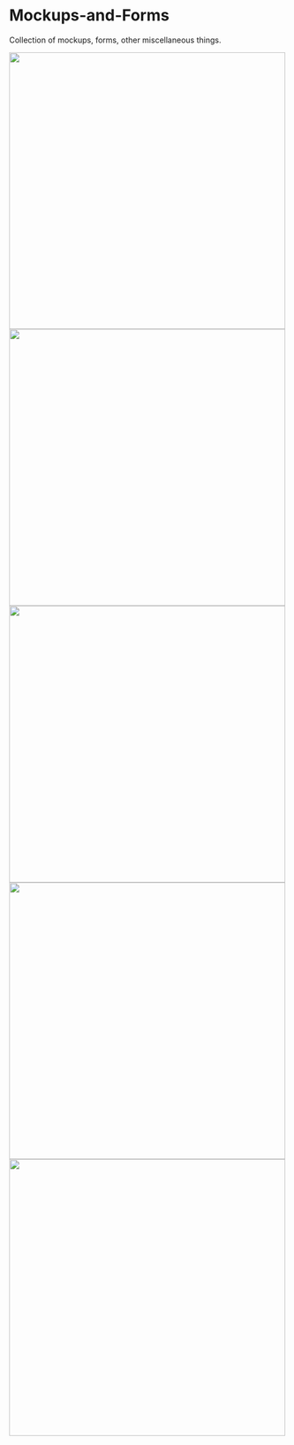 # Mockups-and-Forms
Collection of mockups, forms, other miscellaneous things.

<img src="https://user-images.githubusercontent.com/25889133/52104368-2e666100-259f-11e9-807e-db791c2d6d8a.png" width="500" align="center"/>
<img src="https://user-images.githubusercontent.com/25889133/52104369-2efef780-259f-11e9-9338-15d770404901.png" width="500" align="center"/>
<img src="https://user-images.githubusercontent.com/25889133/52104371-30302480-259f-11e9-9706-8c05e02a39c0.png" width="500" align="center"/>
<img src="https://user-images.githubusercontent.com/25889133/52104373-31615180-259f-11e9-9bc2-d15c7bfffb49.png" width="500" align="center"/>
<img src="https://user-images.githubusercontent.com/25889133/53144906-f7a6b980-3552-11e9-9641-82f4de3eab6c.png" width="500" align="center"/>
<img src-"https://user-images.githubusercontent.com/25889133/53145046-93382a00-3553-11e9-92ab-efcb2b5d6cbd.png" width="500" align="center">
